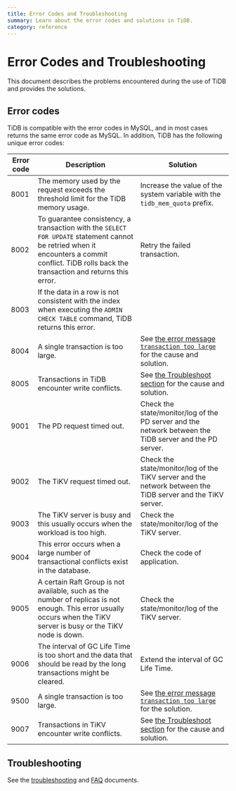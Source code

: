 ```yaml
---
title: Error Codes and Troubleshooting
summary: Learn about the error codes and solutions in TiDB.
category: reference
---
```


# Error Codes and Troubleshooting

This document describes the problems encountered during the use of TiDB and provides the solutions.

## Error codes

TiDB is compatible with the error codes in MySQL, and in most cases returns the same error code as MySQL. In addition, TiDB has the following unique error codes:

| Error code | Description | Solution |
| ---- | ------- | --------- |
| 8001 | The memory used by the request exceeds the threshold limit for the TiDB memory usage. | Increase the value of the system variable with the `tidb_mem_quota` prefix. |
| 8002 | To guarantee consistency, a transaction with the `SELECT FOR UPDATE` statement cannot be retried when it encounters a commit conflict. TiDB rolls back the transaction and returns this error. | Retry the failed transaction. |
| 8003 | If the data in a row is not consistent with the index when executing the `ADMIN CHECK TABLE` command, TiDB returns this error. |
| 8004 | A single transaction is too large. | See [the error message `transaction too large`](/v2.1/faq/tidb.md#the-error-message-transaction-too-large-is-displayed) for the cause and solution.  |
| 8005 | Transactions in TiDB encounter write conflicts. | See [the Troubleshoot section](/v2.1/faq/tidb.md#troubleshoot) for the cause and solution. |
| 9001 | The PD request timed out. | Check the state/monitor/log of the PD server and the network between the TiDB server and the PD server. |
| 9002 | The TiKV request timed out. | Check the state/monitor/log of the TiKV server and the network between the TiDB server and the TiKV server. |
| 9003 | The TiKV server is busy and this usually occurs when the workload is too high. | Check the state/monitor/log of the TiKV server. |
| 9004 | This error occurs when a large number of transactional conflicts exist in the database. | Check the code of application. |
| 9005 | A certain Raft Group is not available, such as the number of replicas is not enough. This error usually occurs when the TiKV server is busy or the TiKV node is down. | Check the state/monitor/log of the TiKV server. |
| 9006 | The interval of GC Life Time is too short and the data that should be read by the long transactions might be cleared. | Extend the interval of GC Life Time. |
| 9500 | A single transaction is too large. | See [the error message `transaction too large`](/v2.1/faq/tidb.md#the-error-message-transaction-too-large-is-displayed) for the solution. |
| 9007 | Transactions in TiKV encounter write conflicts. | See [the Troubleshoot section](/v2.1/faq/tidb.md#troubleshoot) for the cause and solution. |

## Troubleshooting

See the [troubleshooting](/v2.1/how-to/troubleshoot/cluster-setup.md) and [FAQ](/v2.1/faq/tidb.md) documents.
